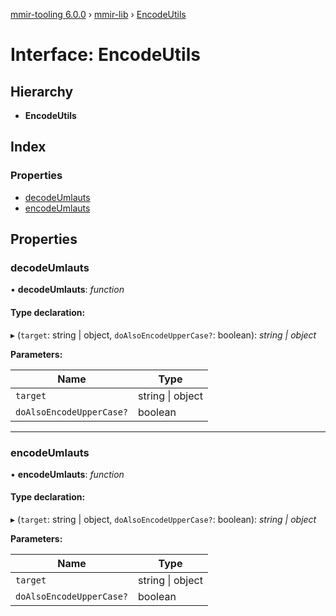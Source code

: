 [mmir-tooling 6.0.0](../README.md) › [mmir-lib](../modules/mmir_lib.md) › [EncodeUtils](mmir_lib.encodeutils.md)

# Interface: EncodeUtils

## Hierarchy

* **EncodeUtils**

## Index

### Properties

* [decodeUmlauts](mmir_lib.encodeutils.md#decodeumlauts)
* [encodeUmlauts](mmir_lib.encodeutils.md#encodeumlauts)

## Properties

###  decodeUmlauts

• **decodeUmlauts**: *function*

#### Type declaration:

▸ (`target`: string | object, `doAlsoEncodeUpperCase?`: boolean): *string | object*

**Parameters:**

Name | Type |
------ | ------ |
`target` | string &#124; object |
`doAlsoEncodeUpperCase?` | boolean |

___

###  encodeUmlauts

• **encodeUmlauts**: *function*

#### Type declaration:

▸ (`target`: string | object, `doAlsoEncodeUpperCase?`: boolean): *string | object*

**Parameters:**

Name | Type |
------ | ------ |
`target` | string &#124; object |
`doAlsoEncodeUpperCase?` | boolean |
